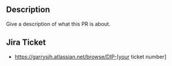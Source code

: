 ## Description

Give a description of what this PR is about.

## Jira Ticket
* https://garrysjh.atlassian.net/browse/DIP-[your ticket number]

